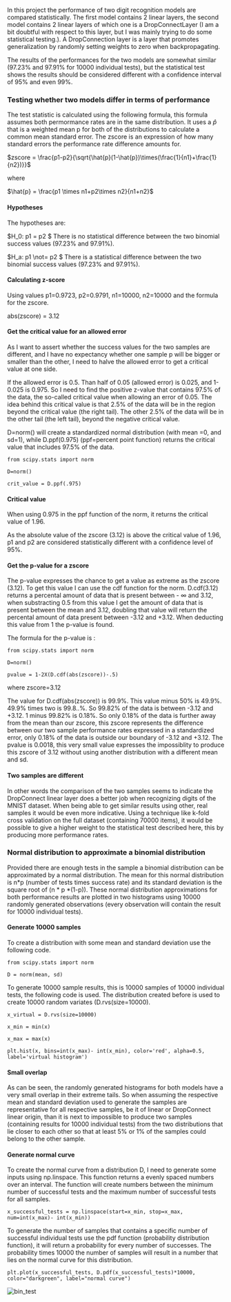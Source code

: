 In this project the performance of two digit recognition models are compared statistically. The first model contains 2 linear layers, the second model contains 2 linear layers of which one is a DropConnectLayer (I am a bit doubtful with respect to this layer, but I was mainly trying to do some statistical testing.). A DropConnection layer is a layer that promotes generalization by randomly setting weights to zero when backpropagating. 

The results of the performances for the two models are somewhat similar (97.23% and 97.91% for 10000 individual tests), but the statistical test shows the results should be considered different with a confidence interval of 95% and even 99%. 

### Testing whether two models differ in terms of performance
The test statistic is calculated using the following formula, this formula assumes both permormance rates are in the same distribution. It uses a $\hat{p}$ that is a weighted mean p for both of the distributions to calculate a common mean standard error. The zscore is an expression of how many standard errors the performance rate difference amounts for. 

$zscore = \frac{p1-p2}{\sqrt{\hat{p}(1-\hat{p})\times(\frac{1}{n1}+\frac{1}{n2})}}$

where 

$\hat{p} = \frac{p1 \times n1+p2\times n2}{n1+n2}$

#### Hypotheses
The hypotheses are:

$H_0: p1 = p2 $ 
There is no statistical difference between the two binomial success values (97.23% and 97.91%).

$H_a: p1 \not= p2 $ 
There is a statistical difference between the two binomial success values (97.23% and 97.91%).

#### Calculating z-score

Using values p1=0.9723, p2=0.9791, n1=10000, n2=10000 and the formula for the zscore.

abs(zscore) = 3.12

#### Get the critical value for an allowed error
As I want to assert whether the success values for the two samples are different, and I have no expectancy whether one sample p will be bigger or smaller than the other, I need to halve the allowed error to get a critical value at one side. 

If the allowed error is 0.5. Than half of 0.05 (allowed error) is 0.025, and 1-0.025 is 0.975. So I need to find the positive z-value that contains 97.5% of the data, the so-called critical value when allowing an error of 0.05. The idea behind this critical value is that 2.5% of the data will be in the region beyond the critical value (the right tail). The other 2.5% of the data will be in the other tail (the left tail), beyond the negative critical value. 

D=norm() will create a standardized normal distribution (with mean =0, and sd=1), while D.ppf(0.975) (ppf=percent point function) returns the critical value that includes 97.5% of the data.

`from scipy.stats import norm`

`D=norm()`

`crit_value = D.ppf(.975)`
#### Critical value

When using 0.975 in the ppf function of the norm, it returns the critical value of 1.96.

As the absolute value of the zscore (3.12) is above the critical value of 1.96, p1 and p2 are considered statistically different with a confidence level of 95%.

#### Get the p-value for a zscore
The p-value expresses the chance to get a value as extreme as the zscore (3.12). To get this value I can use the cdf function for the norm. D.cdf(3.12) returns a percental amount of data that is present between - $\infty$ and 3.12, when substracting 0.5 from this value I get the amount of data that is present between the mean and 3.12, doubling that value will return the percental amount of data present between -3.12 and +3.12. When deducting this value from 1 the p-value is found.

The formula for the p-value is :

`from scipy.stats import norm`

`D=norm()`

`pvalue = 1-2X(D.cdf(abs(zscore))-.5)`

where 
zscore=3.12

The value for D.cdf(abs(zscore)) is 99.9%. This value minus 50% is 49.9%. 49.9% times two is 99.8..%. So 99.82% of the data is between -3.12 and +3.12. 1 minus 99.82% is 0.18%. So only 0.18% of the data is further away from the mean than our zscore, this zscore represents the difference between our two sample performance rates expressed in a standardized error, only 0.18% of the data is outside our boundary of -3.12 and +3.12. The pvalue is 0.0018, this very small value expresses the impossiblity to produce this zscore of 3.12 without using another distribution with a different mean and sd.

#### Two samples are different

In other words the comparison of the two samples seems to indicate the DropConnect linear layer does a better job when recognizing digits of the MNIST dataset. When being able to get similar results using other, real samples it would be even more indicative. Using a technique like k-fold cross validation on the full dataset (containing 70000 items), it would be possible to give a higher weight to the statistical test described here, this by producing more performance rates.

### Normal distribution to approximate a binomial distribution

Provided there are enough tests in the sample a binomial distribution can be approximated by a normal distribution. The mean for this normal distribution is n*p (number of tests times success rate) and its standard deviation is the square root of (n * p *(1-p)). These normal distribution approximations for both performance results are plotted in two histograms using 10000 randomly generated observations (every observation will contain the result for 10000 individual tests).

#### Generate 10000 samples

To create a distribution with some mean and standard deviation use the following code.

`from scipy.stats import norm`

`D = norm(mean, sd)`

To generate 10000 sample results, this is 10000 samples of 10000 individual tests, the following code is used.
The distribution created before is used to create 10000 random variates (D.rvs(size=10000).

`x_virtual = D.rvs(size=10000)`

`x_min = min(x)`
 
 `x_max = max(x)`
 
 `plt.hist(x, bins=int(x_max)- int(x_min), color='red', alpha=0.5, label='virtual histogram')`

#### Small overlap

As can be seen, the randomly generated histograms for both models have a very small overlap in their extreme tails. So when assuming the respective mean and standard deviation used to generate the samples are representative for all respective samples, be it of linear or DropConnect linear origin, than it is next to impossible to produce two samples (containing results for 10000 individual tests) from the two distributions that lie closer to  each other so that at least 5% or 1%  of the samples could belong to the other sample. 

#### Generate normal curve

To create the normal curve from a distribution D, I need to generate some inputs using np.linspace. This function returns a evenly spaced numbers over an interval. The function will create numbers between the minimum number of successful tests and the maximum number of successful tests for all samples.

`x_successful_tests = np.linspace(start=x_min, stop=x_max, num=int(x_max)- int(x_min))`

To generate the number of samples that contains a specific number of successful individual tests use the pdf function (probability distribution function), it will return a probability for every number of successes. The probability times 10000 the number of samples will result in a number that lies on the normal curve for this distribution. 

`plt.plot(x_successful_tests, D.pdf(x_successful_tests)*10000, color="darkgreen", label="normal curve")`


![bin_test](https://github.com/user-attachments/assets/448c57c5-6de1-4a53-a6db-0b05f98ef134)

